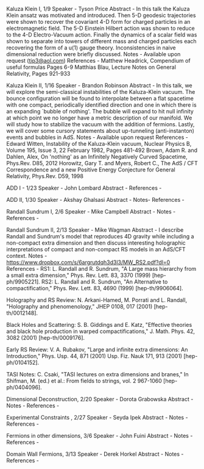 Kaluza Klein I, 1/9
Speaker - Tyson Price
Abstract - In this talk the Kaluza Klein ansatz was motivated and introduced. Then 5-D geodesic trajectories were shown to recover the covariant 4-D form for charged particles in an electromagnetic field. The 5-D Einstein Hilbert action was shown to reduce to the 4-D Electro-Vacuum action. Finally the dynamics of a scalar field was shown to separate into towers of different mass and charged particles each recovering the form of a u(1) gauge theory. Inconsistencies in naive dimensional reduction were briefly discussed.
Notes - Available upon request (tip3@aol.com)
References - Matthew Headrick, Compendium of useful formulas Pages 6-9
Matthias Blau, Lecture Notes on General Relativity, Pages 921-933

Kaluza Klein II, 1/16
Speaker - Brandon Robinson
Abstract - In this talk, we will explore the semi-classical instabilities of the Kaluza-Klein vacuum. The bounce configuration will be found to interpolate between a flat spacetime with one compact, periodically identified direction and one in which there is an expanding `bubble of nothing'. The bubble will expand to hit null infinity at which point we no longer have a metric description of our manifold. We will study how to stabilize the vacuum with the addition of fermions. Lastly, we will cover some cursory statements about up-tunneling (anti-instanton) events and bubbles in AdS.
Notes - Available upon request
References - Edward Witten, Instability of the Kaluza-Klein vacuum, Nuclear Physics B, Volume 195, Issue 3, 22 February 1982, Pages 481-492
Brown, Adam R. and Dahlen, Alex, On 'nothing' as an Infinitely Negatively Curved Spacetime, Phys.Rev. D85, 2012 Horowitz, Gary T. and Myers, Robert C., The AdS / CFT Correspondence and a new Positive Energy Conjecture for General Relativity, Phys.Rev. D59, 1998


ADD I - 1/23
Speaker - John Lombard
Abstract -
References -

ADD II, 1/30
Speaker - Akshay Ghalsasi
Abstract -
Notes-
References -

Randall Sundrum I, 2/6
Speaker - Mike Campbell
Abstract -
Notes -
References -

Randall Sundrum II, 2/13
Speaker - Mike Wagman
Abstract - I describe Randall and Sundrum's model that reproduces 4D gravity while including a non-compact extra dimension and then discuss interesting holographic interpretations of compact and non-compact RS models in an AdS/CFT context.
Notes - https://www.dropbox.com/s/6argrutdqh3d3l3/MW_RS2.pdf?dl=0
References - RS1: L. Randall and R. Sundrum, "A Large mass hierarchy from a small extra dimension," Phys. Rev. Lett. 83, 3370 (1999) [hep-ph/9905221].
RS2: L. Randall and R. Sundrum, "An Alternative to compactification," Phys. Rev. Lett. 83, 4690 (1999) [hep-th/9906064].

Holography and RS Review: N. Arkani-Hamed, M. Porrati and L. Randall, "Holography and phenomenology," JHEP 0108, 017 (2001) [hep-th/0012148].

Black Holes and Scattering: S. B. Giddings and E. Katz, "Effective theories and black hole production in warped compactifications," J. Math. Phys. 42, 3082 (2001) [hep-th/0009176].

Early RS Review: V. A. Rubakov, "Large and infinite extra dimensions: An Introduction," Phys. Usp. 44, 871 (2001) Usp. Fiz. Nauk 171, 913 (2001) [hep-ph/0104152].

TASI Notes: C. Csaki, "TASI lectures on extra dimensions and branes," In Shifman, M. (ed.) et al.: From fields to strings, vol. 2 967-1060 [hep-ph/0404096].


Dimensional Deconstruction, 2/20
Speaker - Dorota Grabowska
Abstract -
Notes -
References -

Experimental Constraints , 2/27
Speaker - Seyda Ipek
Abstract -
Notes -
References -

Fermions in other dimensions, 3/6
Speaker - John Fuini
Abstract -
Notes -
References -

Domain Wall Fermions, 3/13
Speaker - Derek Horkel
Abstract -
Notes -
References -
